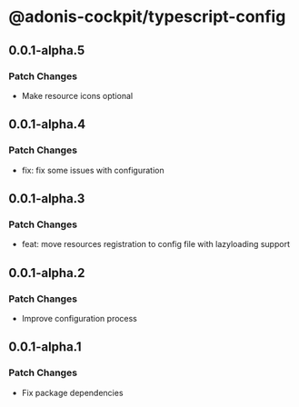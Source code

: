 # @adonis-cockpit/typescript-config

## 0.0.1-alpha.5

### Patch Changes

- Make resource icons optional

## 0.0.1-alpha.4

### Patch Changes

- fix: fix some issues with configuration

## 0.0.1-alpha.3

### Patch Changes

- feat: move resources registration to config file with lazyloading support

## 0.0.1-alpha.2

### Patch Changes

- Improve configuration process

## 0.0.1-alpha.1

### Patch Changes

- Fix package dependencies
